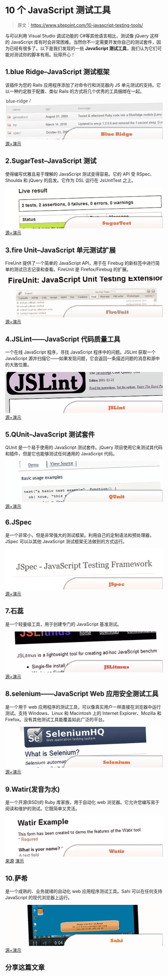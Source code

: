 # 10 个 JavaScript 测试工具

> 原文：<https://www.sitepoint.com/10-javascript-testing-tools/>

与可以利用 Visual Studio 调试功能的 C#等其他语言相比，测试像 jQuery 这样的 JavaScript 库有时会非常困难。当然你不一定需要开发你自己的测试套件，因为已经有很多了。以下是我们发现的一些 **JavaScript 测试工具**，我们认为它们可能对测试你的脚本有用。玩得开心！

## 1.blue Ridge–JavaScript 测试框架

该插件为您的 Rails 应用程序添加了对命令行和浏览器内 JS 单元测试的支持。它以一种约定胜于配置、类似 Rails 的方式将几个优秀的工具捆绑在一起。

 [![Blue Ridge](img/83371ed06a5b011e388c2e1af69a08a0.png)](https://github.com/relevance/blue-ridge) 
[源+演示](https://github.com/relevance/blue-ridge)

## 2.SugarTest–JavaScript 测试

使得编写优雅且易于理解的 JavaScript 测试变得容易。它的 API 受 RSpec、Shoulda 和 jQuery 的启发。它作为 DSL 运行在 JsUnitTest 之上。

 [![SugarTest](img/d8834f604fb5305d7f32b68a01cb2128.png)](http://sugartest.scriptia.net/) 
[源+演示](http://sugartest.scriptia.net/)

## 3.fire Unit–JavaScript 单元测试扩展

FireUnit 提供了一个简单的 JavaScript API，用于在 Firebug 的新标签中进行简单的测试日志记录和查看。FireUnit 是 Firefox/Firebug 的扩展。

 [![FireUnit](img/eb8e119159422de657ba46f4307cf894.png)](http://fireunit.org/) 
[源+演示](http://fireunit.org/)

## 4.JSLint——JavaScript 代码质量工具

一个在线 JavaScript 程序，寻找 JavaScript 程序中的问题。JSLint 获取一个 JavaScript 源并扫描它——如果发现问题，它会返回一条描述问题的消息和源中的大致位置。

 [![JSLint](img/34e314c751888d964fc07f4069332973.png)](http://www.jslint.com/) 
[源+演示](http://www.jslint.com/)

## 5.QUnit–JavaScript 测试套件

QUnit 是一个易于使用的 JavaScript 测试套件。jQuery 项目使用它来测试其代码和插件，但是它也能够测试任何通用的 JavaScript 代码。

 [![QUnit](img/9254ccbe92e10870a07d7a40e5339bfb.png)](http://docs.jquery.com/QUnit) 
[源+演示](http://docs.jquery.com/QUnit)

## 6.JSpec

是一个非常小，但是非常强大的测试框架。利用自己的定制语法和预处理器，JSpec 可以以其他 JavaScript 测试框架无法做到的方式运行。

 [![JSpec](img/da45c5714be1a3556fed054f3ec4b43c.png)](http://voodootikigod.com/jspec-javascript-testing-framework) 
[源+演示](http://voodootikigod.com/jspec-javascript-testing-framework)

## 7.石蕊

是一个轻量级工具，用于创建专门的 JavaScript 基准测试。

 [![JSLitmus](img/4f2dd0dbfc52ac8840700b583156ad4e.png)](http://www.broofa.com/Tools/JSLitmus/) 
[源+演示](http://www.broofa.com/Tools/JSLitmus/)

## 8.selenium——JavaScript Web 应用安全测试工具

是一个用于 web 应用程序的测试工具，可以像真实用户一样直接在浏览器中运行测试。支持 Windows、Linux 和 Macintosh 上的 Internet Explorer、Mozilla 和 Firefox。没有其他测试工具能覆盖如此广泛的平台。

 [![Selenium](img/4080af4200dafb2f9894bd81ef06da08.png)](http://seleniumhq.org/) 
[源+演示](http://seleniumhq.org/)

## 9.Watir(发音为水)

是一个开源(BSD)的 Ruby 库家族，用于自动化 web 浏览器。它允许您编写易于阅读和维护的测试。它既简单又灵活。

 [![Watir](img/8b9a5a8dba190c768d4079644a82740b.png)](http://watir.com/) 
[来源](http://watir.com/)
[演示](https://spreadsheets.google.com/viewform?hl=en&formkey=dDliTk5XU1R4RUMtb2c1WDZxWHNENmc6MQ#gid=0)

## 10.萨希

是一个成熟的、业务就绪的自动化 web 应用程序测试工具。Sahi 可以在任何支持 JavaScript 的现代浏览器上运行。

 [![Sahi](img/828855e687bb67f93505621196533634.png)](http://sahi.co.in/w/) 
[源+演示](http://sahi.co.in/w/)

## 分享这篇文章